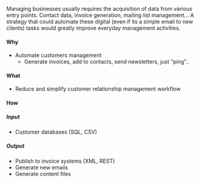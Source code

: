 Managing businesses usually requires the acquisition of data from various entry points. Contact data, invoice generation, mailing list management... A strategy that could automate these digital (even if its a simple email to new clients) tasks would greatly improve everyday management activities.

#### Why
- Automate customers management
	 - Generate invoices, add to contacts, send newsletters, just "ping"..

#### What
- Reduce and simplify customer relationship management workflow

#### How

##### Input
- Customer databases (SQL, CSV)

##### Output
- Publish to invoice systems (XML, REST)
- Generate new emails
- Generate content files